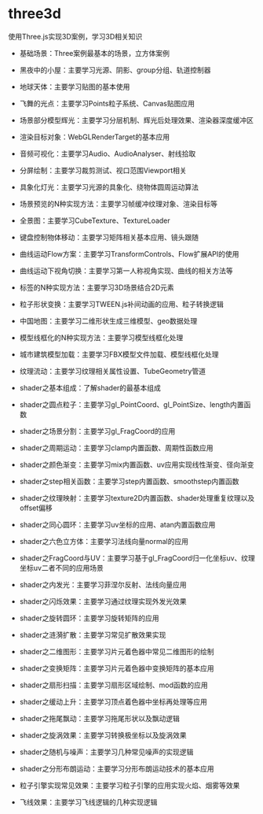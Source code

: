 # three3d
使用Three.js实现3D案例，学习3D相关知识

- 基础场景：Three案例最基本的场景，立方体案例
- 黑夜中的小屋：主要学习光源、阴影、group分组、轨道控制器
- 地球天体：主要学习贴图的基本使用
- 飞舞的光点：主要学习Points粒子系统、Canvas贴图应用
- 场景部分模型辉光：主要学习分层机制、辉光后处理效果、渲染器深度缓冲区
- 渲染目标对象：WebGLRenderTarget的基本应用
- 音频可视化：主要学习Audio、AudioAnalyser、射线拾取
- 分屏绘制：主要学习裁剪测试、视口范围Viewport相关
- 具象化灯光：主要学习光源的具象化、绕物体圆周运动算法
- 场景预览的N种实现方法：主要学习帧缓冲纹理对象、渲染目标等
- 全景图：主要学习CubeTexture、TextureLoader
- 键盘控制物体移动：主要学习矩阵相关基本应用、镜头跟随
- 曲线运动Flow方案：主要学习TransformControls、Flow扩展API的使用
- 曲线运动下视角切换：主要学习第一人称视角实现、曲线的相关方法等
- 标签的N种实现方法：主要学习3D场景结合2D元素
- 粒子形状变换：主要学习TWEEN.js补间动画的应用、粒子转换逻辑
- 中国地图：主要学习二维形状生成三维模型、geo数据处理
- 模型线框化的N种实现方法：主要学习模型线框化处理
- 城市建筑模型加载：主要学习FBX模型文件加载、模型线框化处理
- 纹理流动：主要学习纹理相关属性设置、TubeGeometry管道

- shader之基本组成：了解shader的最基本组成
- shader之圆点粒子：主要学习gl_PointCoord、gl_PointSize、length内置函数
- shader之场景分割：主要学习gl_FragCoord的应用
- shader之周期运动：主要学习clamp内置函数、周期性函数应用
- shader之颜色渐变：主要学习mix内置函数、uv应用实现线性渐变、径向渐变
- shader之step相关函数：主要学习step内置函数、smoothstep内置函数
- shader之纹理映射：主要学习texture2D内置函数、shader处理重复纹理以及offset偏移
- shader之同心圆环：主要学习uv坐标的应用、atan内置函数应用
- shader之六色立方体：主要学习法线向量normal的应用
- shader之FragCoord与UV：主要学习基于gl_FragCoord归一化坐标uv、纹理坐标uv二者不同的应用场景
- shader之内发光：主要学习菲涅尔反射、法线向量应用
- shader之闪烁效果：主要学习通过纹理实现外发光效果
- shader之旋转圆环：主要学习旋转矩阵的应用
- shader之涟漪扩散：主要学习常见扩散效果实现
- shader之二维图形：主要学习片元着色器中常见二维图形的绘制
- shader之变换矩阵：主要学习片元着色器中变换矩阵的基本应用
- shader之扇形扫描：主要学习扇形区域绘制、mod函数的应用
- shader之缓动上升：主要学习顶点着色器中坐标再处理等应用
- shader之拖尾飘动：主要学习拖尾形状以及飘动逻辑
- shader之旋涡效果：主要学习转换极坐标以及旋涡效果
- shader之随机与噪声：主要学习几种常见噪声的实现逻辑
- shader之分形布朗运动：主要学习分形布朗运动技术的基本应用

- 粒子引擎实现常见效果：主要学习粒子引擎的应用实现火焰、烟雾等效果
- 飞线效果：主要学习飞线逻辑的几种实现逻辑